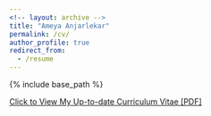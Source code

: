 ```yaml
---
<!-- layout: archive -->
title: "Ameya Anjarlekar"
permalink: /cv/
author_profile: true
redirect_from:
  - /resume
---
```


{% include base_path %}

[Click to View My Up-to-date Curriculum Vitae [PDF]](https://github.com/ameyanjarlekar/ameyanjarlekar.github.io/tree/master/files/CV.pdf)

<!-- <embed src="http://lantaoyu.com/files/lantaoyu_cv.pdf" width="650" height="1800" type='application/pdf'> -->

